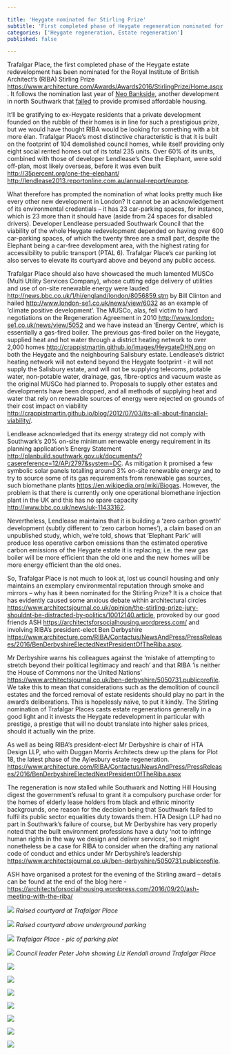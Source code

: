 ```yaml
---

title: 'Heygate nominated for Stirling Prize'
subtitle: 'First completed phase of Heygate regeneration nominated for architecture award'
categories: ['Heygate regeneration, Estate regeneration']
published: false

---
```

Trafalgar Place, the first completed phase of the Heygate estate redevelopment has been nominated for the Royal Institute of British Architect’s (RIBA) Stirling Prize https://www.architecture.com/Awards/Awards2016/StirlingPrize/Home.aspx.
It follows the nomination last year of [Neo Bankside](http://35percent.org/neo-bankside), another development in north Southwark that [failed](https://www.theguardian.com/artanddesign/architecture-design-blog/2015/jul/21/neo-bankside-how-richard-rogers-new-non-dom-accom-cut-out-the-poor) to provide promised affordable housing.

It’ll be gratifying to ex-Heygate residents that a private development founded on the rubble of their homes is in line for such a prestigious prize, but we would have thought RIBA would be looking for something with a bit more élan.  Trafalgar Place’s most distinctive characteristic is that it is built on the footprint of 104 demolished council homes, while itself providing only eight social rented homes out of its total 235 units.  Over 60% of its units, combined with those of developer Lendlease’s One the Elephant, were sold off-plan, most likely overseas, before it was even built http://35percent.org/one-the-elephant/ http://lendlease2013.reportonline.com.au/annual-report/europe.

What therefore has prompted the nomination of what looks pretty much like every other new development in London?  It cannot be an acknowledgement of its environmental credentials – it has 23 car-parking spaces, for instance, which is 23 more than it should have (aside from 24 spaces for disabled drivers).  Developer Lendlease persuaded Southwark Council that the viability of the whole Heygate redevelopment depended on having over 600 car-parking spaces, of which the twenty three are a small part, despite the Elephant being a car-free development area, with the highest rating for accessibility to public transport (PTAL 6).  Trafalgar Place’s car parking lot also serves to elevate its courtyard above and beyond any public access.

Trafalgar Place should also have showcased the much lamented MUSCo (Multi Utility Services Company), whose cutting edge delivery of utilities and use of on-site renewable energy were lauded http://news.bbc.co.uk/1/hi/england/london/8056859.stm by Bill Clinton and hailed http://www.london-se1.co.uk/news/view/6032 as an example of ‘climate positive development’.  The MUSCo, alas, fell victim to hard negotiations on the Regeneration Agreement in 2010 http://www.london-se1.co.uk/news/view/5052 and we have instead an ‘Energy Centre’, which is essentially a gas-fired boiler.  The previous gas-fired boiler on the Heygate, supplied heat and hot water through a district heating network  to over 2,000 homes http://crappistmartin.github.io/images/HeygateDHN.png on both the Heygate and the neighbouring Salisbury estate.  Lendlease’s  district heating network will not extend beyond the Heygate footprint - it will not supply the Salisbury estate, and will not be supplying telecoms, potable water, non-potable water, drainage, gas, fibre-optics and vacuum waste as the original MUSCo had planned to. Proposals to supply other estates and developments have been dropped, and all methods of supplying heat and water that rely on renewable sources of energy were rejected on grounds of their cost impact on viability http://crappistmartin.github.io/blog/2012/07/03/its-all-about-financial-viability/.

Lendlease acknowledged that its energy strategy did not comply with Southwark’s 20% on-site minimum renewable energy requirement in its planning application’s Energy Statement http://planbuild.southwark.gov.uk/documents/?casereference=12/AP/2797&system=DC. As mitigation it promised a few symbolic solar panels totalling around 3% on-site renewable energy and to try to source some of its gas requirements from renewable gas sources, such biomethane plants https://en.wikipedia.org/wiki/Biogas. However, the problem is that there is currently only one operational biomethane injection plant in the UK and this has no spare capacity http://www.bbc.co.uk/news/uk-11433162.

Nevertheless, Lendlease maintains that it is building a ‘zero carbon growth’ development (subtly different to ‘zero carbon homes’), a  claim based on an unpublished study, which, we’re told, shows that ‘Elephant Park’ will produce less operative carbon emissions than the estimated operative carbon emissions of the Heygate estate it is replacing; i.e. the new gas boiler will be more efficient than the old one and the new homes will be more energy efficient than the old ones.

So, Trafalgar Place is not much to look at, lost us council housing and only maintains an exemplary environmental reputation through smoke and mirrors – why has it been nominated for the Stirling Prize?  It is a choice that has evidently caused some anxious debate within architectural circles https://www.architectsjournal.co.uk/opinion/the-stirling-prize-jury-shouldnt-be-distracted-by-politics/10012140.article, provoked by our good friends ASH https://architectsforsocialhousing.wordpress.com/  and involving RIBA’s president-elect Ben Derbyshire https://www.architecture.com/RIBA/Contactus/NewsAndPress/PressReleases/2016/BenDerbyshireElectedNextPresidentOfTheRiba.aspx.

Mr Derbyshire warns his colleagues against the ‘mistake of attempting to stretch beyond their political legitimacy and reach’ and that RIBA ’is neither the House of Commons nor the United Nations’ https://www.architectsjournal.co.uk/ben-derbyshire/5050731.publicprofile.  We take this to mean that considerations such as the demolition of council estates and the forced removal of estate residents should play no part in the award’s deliberations.  This is hopelessly naïve, to put it kindly.   The Stirling nomination of Trafalgar Places casts estate regenerations generally in a good light and it invests the Heygate redevelopment in particular with prestige, a prestige that will no doubt translate into higher sales prices, should it actually win the prize.

As well as being RIBA’s president-elect Mr Derbyshire is chair of HTA Design LLP, who with Duggan Morris Architects drew up the plans for Plot 18, the latest phase of the Aylesbury estate regeneration. https://www.architecture.com/RIBA/Contactus/NewsAndPress/PressReleases/2016/BenDerbyshireElectedNextPresidentOfTheRiba.aspx

The regeneration is now stalled while Southwark and Notting Hill Housing digest the government’s refusal to grant it a compulsory purchase order for the homes of elderly lease holders from black and ethnic minority backgrounds, one reason for the decision being that Southwark failed to fulfil its public sector equalities duty towards them.  HTA Design LLP had no part in Southwark’s failure of course, but Mr Derbyshire has very properly noted that the built environment professions have a duty ‘not to infringe human rights in the way we design and deliver services’, so it might nonetheless be a case for RIBA to consider when the drafting any national code of conduct and ethics under Mr Derbyshire’s leadership https://www.architectsjournal.co.uk/ben-derbyshire/5050731.publicprofile.

ASH have organised a protest for the evening of the Stirling award – details can be found at the end of the blog here -https://architectsforsocialhousing.wordpress.com/2016/09/20/ash-meeting-with-the-riba/

![](/img/trafalgarplacecourtyard.jpg)
*Raised courtyard at Trafalgar Place*

![](http://crappistmartin.github.io/images/heygate_raised_courtyards2.png)
*Raised courtyard above underground parking*

![](/img/undergroundcarpark.jpg)
*Trafalgar Place - pic of parking plot*

![](/img/pjlizkendalltrafalgarplace.jpg)
*Council leader Peter John showing Liz Kendall around Trafalgar Place*

![](/img/pj_lizkendal_heygate.png)

![](/img/TrafalgarPlaceCN.png)

![](/img/bojoandpj.jpg)

![](/img/heygatevisit.jpg)

![](/img/brandonlewistrafalgarplace.png)

![](/img/trafalgarplacebasketballcourt.jpg)

![](/img/trafalgarplacedemolition.jpg)



